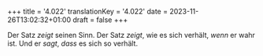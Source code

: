 +++
title = '4.022'
translationKey = '4.022'
date = 2023-11-26T13:02:32+01:00
draft = false
+++

Der Satz <em class="germph">zeigt</em> seinen Sinn.
Der Satz <em class="germph">zeigt</em>, wie es sich verhält, <em class="germph">wenn</em> er wahr ist. Und er <em class="germph">sagt</em>, <em class="germph">dass</em> es sich so verhält.
